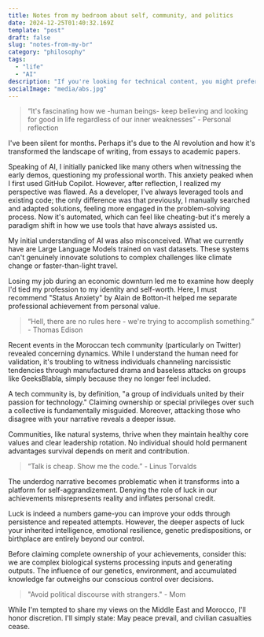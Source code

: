 ```yaml
---
title: Notes from my bedroom about self, community, and politics
date: 2024-12-25T01:40:32.169Z
template: "post"
draft: false
slug: "notes-from-my-br"
category: "philosophy"
tags:
  - "life"
  - "AI"
description: "If you're looking for technical content, you might prefer my previous blog post."
socialImage: "media/abs.jpg"
---
```





> “It's fascinating how we -human beings- keep believing and looking for good in life regardless of our inner weaknesses” - Personal reflection


I've been silent for months. Perhaps it's due to the AI revolution and how it's transformed the landscape of writing, from essays to academic papers.

Speaking of AI, I initially panicked like many others when witnessing the early demos, questioning my professional worth. This anxiety peaked when I first used GitHub Copilot. However, after reflection, I realized my perspective was flawed. As a developer, I've always leveraged tools and existing code; the only difference was that previously, I manually searched and adapted solutions, feeling more engaged in the problem-solving process. Now it's automated, which can feel like cheating-but it's merely a paradigm shift in how we use tools that have always assisted us.

My initial understanding of AI was also misconceived. What we currently have are Large Language Models trained on vast datasets. These systems can't genuinely innovate solutions to complex challenges like climate change or faster-than-light travel.

Losing my job during an economic downturn led me to examine how deeply I'd tied my profession to my identity and self-worth. Here, I must recommend "Status Anxiety" by Alain de Botton-it helped me separate professional achievement from personal value.


> “Hell, there are no rules here - we're trying to accomplish something.” - Thomas Edison


Recent events in the Moroccan tech community (particularly on Twitter) revealed concerning dynamics. While I understand the human need for validation, it's troubling to witness individuals channeling narcissistic tendencies through manufactured drama and baseless attacks on groups like GeeksBlabla, simply because they no longer feel included.

A tech community is, by definition, "a group of individuals united by their passion for technology." Claiming ownership or special privileges over such a collective is fundamentally misguided. Moreover, attacking those who disagree with your narrative reveals a deeper issue.

Communities, like natural systems, thrive when they maintain healthy core values and clear leadership rotation. No individual should hold permanent advantages survival depends on merit and contribution.


> “Talk is cheap. Show me the code.” - Linus Torvalds


The underdog narrative becomes problematic when it transforms into a platform for self-aggrandizement. Denying the role of luck in our achievements misrepresents reality and inflates personal credit.

Luck is indeed a numbers game-you can improve your odds through persistence and repeated attempts. However, the deeper aspects of luck your inherited intelligence, emotional resilience, genetic predispositions, or birthplace are entirely beyond our control.

Before claiming complete ownership of your achievements, consider this: we are complex biological systems processing inputs and generating outputs. The influence of our genetics, environment, and accumulated knowledge far outweighs our conscious control over decisions.


> "Avoid political discourse with strangers." - Mom


While I'm tempted to share my views on the Middle East and Morocco, I'll honor discretion. I'll simply state: May peace prevail, and civilian casualties cease.

